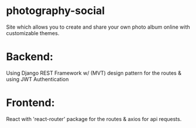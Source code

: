 # photography-social

Site which allows you to create and share your own photo album online with customizable themes.

# Backend: 
Using Django REST Framework w/ (MVT) design pattern for the routes & using JWT Authentication

# Frontend:
React with 'react-router' package for the routes & axios for api requests.
